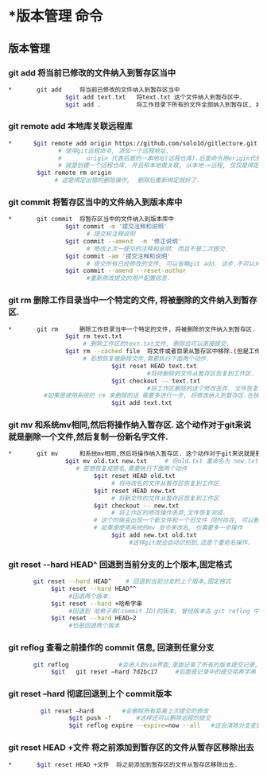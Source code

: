 # \*版本管理 命令

## 版本管理

### git add    将当前已修改的文件纳入到暂存区当中

```bash
*       git add     将当前已修改的文件纳入到暂存区当中
                $git add text.txt   将text.txt 这个文件纳入到暂存区中.
                $git add .          将工作目录下所有的文件全部纳入到暂存区, 非常常用
```

### git remote add  本地库关联远程库

```bash
*      $git remote add origin https://github.com/solo1d/gitlecture.git
              # 使用git远程命令, 添加一个远程地址, 
              #       origin 代表后面的一串地址(远程仓库).后面命令用origin代替网址
              # 就是创建一个远程仓库, 并且和本地做关联, 从本地->远程, 仅仅是绑定.
        $git remote rm origin 
             # 这是绑定出错的删除操作,  删除后重新绑定就好了.
```

### git commit 将暂存区当中的文件纳入到版本库中

```bash
*       git commit  将暂存区当中的文件纳入到版本库中
                $git commit -m '提交注释和说明'       
                      # 提交和注释说明
                $git commit --amend  -m '修正说明'   
                      # 修改上次一提交的注释和说明, 而且不是二次提交.
                $git commit -am '提交注释和说明'      
                      # 提交所有已经修改的文件, 可以省略git add. 这步.不可以对新文件使用
                $git commit --amend --reset-author  
                      #重新修改提交的用户配置信息.
```

### git rm  删除工作目录当中一个特定的文件, 将被删除的文件纳入到暂存区.

```bash
*       git rm      删除工作目录当中一个特定的文件, 将被删除的文件纳入到暂存区.
                $git rm text.txt       
                     # 删除工作区的text.txt文件, 删除后可以直接提交.
                $git rm --cached file  将文件或者目录从暂存区中移除.(但是工作内的实体还在)
                     # 若想恢复被删除文件,需要执行下面两个动作.
                             $git reset HEAD text.txt          
                                       #将待删除的文件从暂存区恢复到工作区.
                             $git checkout -- text.txt         
                                       #将工作区删除的这个修改丢弃. 文件恢复结束.
          #如果是使用系统的 rm 来删除的话 需要多进行一步, 将修改纳入到暂存区.在执行上面两步.
                             $git add text.txt
```



### git mv  和系统mv相同,然后将操作纳入暂存区. 这个动作对于git来说就是删除一个文件,然后复制一份新名字文件.

```bash
*       git mv      和系统mv相同,然后将操作纳入暂存区. 这个动作对于git来说就是删除一个文件,然后复制一份新名字文件.
                $git mv old.txt new.txt     # 将old.txt 重命名为 new.txt
                   # 若想恢复成原名,需要执行下面两个动作
                        $git reset HEAD old.txt      
                             # 将待改名的文件从暂存区恢复到工作区.
                        $git reset HEAD new.txt      
                             # 将新文件的文件从暂存区恢复到工作区
                        $git checkout -- new.txt     
                             # 将工作区的修改操作丢弃,文件恢复完成.
                        # 这个时候会出现一个新文件和一个旧文件 同时存在, 可以删除一个. 然后再拉入暂存区.
                        # 如果是使用系统的mv 命令来改名, 也需要多一步操作
                             $git add new.txt old.txt      
                                  #这样git就会自动识别到,这是个重命名操作.
```

### git reset --hard HEAD^   回退到当前分支的上个版本,固定格式

```bash
       git reset --hard HEAD^    # 回退到当前分支的上个版本,固定格式
            $git reset --hard HEAD^^    
                 #回退两个版本.
            $git reset --hard +哈希字串   
                 #回退到 哈希子串(commit ID)的版本, 曾经版本去 git reflog 中找.
            $git reset --hard HEAD~2    
                 #也是回退两个版本
```

### git reflog 查看之前操作的 commit 信息, 回滚到任意分支

```bash
       git reflog              #会进入到vim界面,里面记录了所有的版本提交记录,然后随意选择来进入
            $git   git reset –hard 7d2bc17     #后面是记录中的提交哈希字串
```

### git reset –hard 彻底回退到上个 commit版本

```bash
	     git reset –hard        #会删除所有距离上次提交的修改
			     $git push -f       #这样还可以删除远程的提交
			     $git reflog expire --expire=now --all   #这会清除分支变更历史
```





### git reset HEAD +文件   将之前添加到暂存区的文件从暂存区移除出去

```bash
*       $git reset HEAD +文件  将之前添加到暂存区的文件从暂存区移除出去.
```


